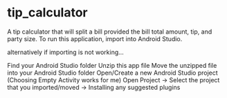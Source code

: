 # tip_calculator
A tip calculator that will split a bill provided the bill total amount, tip, and party size.
To run this application, import into Android Studio.

alternatively if importing is not working...

Find your Android Studio folder
Unzip this app file
Move the unzipped file into your Android Studio folder
Open/Create a new Android Studio project (Choosing Empty Activity works for me)
Open Project -> Select the project that you imported/moved -> Installing any suggested plugins
